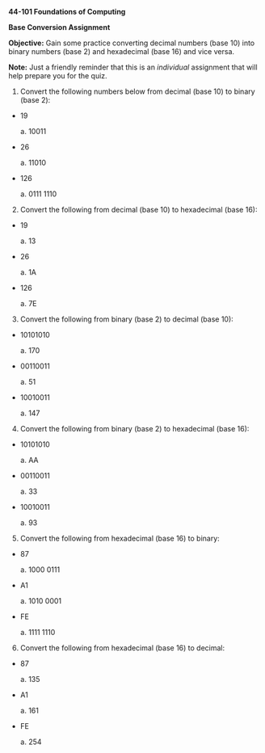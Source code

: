 **44-101 Foundations of Computing**

**Base Conversion Assignment**

**Objective:** Gain some practice converting decimal numbers (base 10) into binary numbers (base 2) and hexadecimal (base 16) and vice versa.

**Note:** Just a friendly reminder that this is an *individual* assignment that will help prepare you for the quiz.

1.  Convert the following numbers below from decimal (base 10) to binary (base 2):

-   19

    a.  10011

-   26

    a.  11010

-   126

    a.  0111 1110

2.  Convert the following from decimal (base 10) to hexadecimal (base 16):

-   19

    a.  13

-   26

    a.  1A

-   126

    a.  7E

3.  Convert the following from binary (base 2) to decimal (base 10):

-   10101010

    a.  170

-   00110011

    a.  51

-   10010011

    a.  147

4.  Convert the following from binary (base 2) to hexadecimal (base 16):

-   10101010

    a.  AA

-   00110011

    a.  33

-   10010011

    a.  93

5.  Convert the following from hexadecimal (base 16) to binary:

-   87

    a.  1000 0111

-   A1

    a.  1010 0001

-   FE

    a.  1111 1110

6.  Convert the following from hexadecimal (base 16) to decimal:

-   87

    a.  135

-   A1

    a.  161

-   FE

    a.  254
